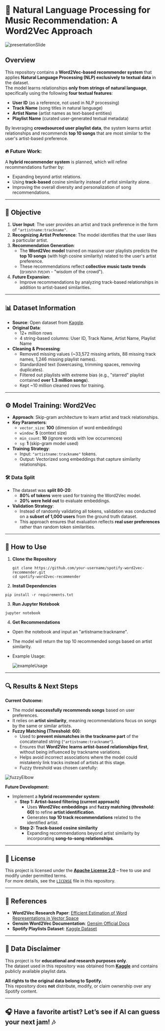 # 🎵 Natural Language Processing for Music Recommendation: A Word2Vec Approach

![presentationSlide](presentation/presentationSlide.png)

## Overview
This repository contains a **Word2Vec-based recommender system** that applies **Natural Language Processing (NLP) exclusively to textual data** in the dataset.  
The model learns relationships **only from strings of natural language**, specifically using the following **four textual features**:
- **User ID** (as a reference, not used in NLP processing)
- **Track Name** (song titles in natural language)
- **Artist Name** (artist names as text-based entities)
- **Playlist Name** (curated user-generated textual metadata)

By leveraging **crowdsourced user playlist data**, the system learns artist relationships and recommends **top 10 songs** that are most similar to the user's artist-based preference.


### 🔥 Future Work:
A **hybrid recommender system** is planned, which will refine recommendations further by:
- Expanding beyond artist relations.
- Using **track-based** cosine similarity instead of artist similarity alone.
- Improving the overall diversity and personalization of song recommendations.

---

## 📌 Objective
1. **User Input**: The user provides an artist and track preference in the form of `"artistname:trackname"`.
2. **Recognizing Artist Preference**: The model identifies that the user likes a particular artist.
3. **Recommendation Generation**:  
   - The **Word2Vec model** trained on massive user playlists predicts the **top 10 songs** (with high cosine similarity) related to the user's artist preference.
   - These recommendations reflect **collective music taste trends** (חוכמת ההמונים - "wisdom of the crowd").
4. **Future Expansion**:  
   - Improve recommendations by analyzing track-based relationships in addition to artist-based similarities.

---

## 📊 Dataset Information
- **Source**: Open dataset from [Kaggle](https://www.kaggle.com/datasets/andrewmvd/spotify-playlists/data?select=spotify_dataset.csv).  
- **Original Data**:  
  - 12+ million rows  
  - 4 string-based columns: User ID, Track Name, Artist Name, Playlist Name  
- **Cleaning & Processing**:  
  - Removed missing values (~33,572 missing artists, 88 missing track names, 1,246 missing playlist names).  
  - Standardized text (lowercasing, trimming spaces, removing duplicates).  
  - Filtered out playlists with extreme bias (e.g., "starred" playlist contained **over 1.3 million songs**).  
  - Kept ~10 million cleaned rows for training.  

---

## ⚙️ Model Training: Word2Vec
- **Approach**: Skip-gram architecture to learn artist and track relationships.  
- **Key Parameters**:  
  - `vector_size`: **100** (dimension of word embeddings)  
  - `window`: **5** (context size)  
  - `min_count`: **10** (ignore words with low occurrences)  
  - `sg`: **1** (skip-gram model used)  
- **Training Strategy**:  
  - Input: `"artistname:trackname"` tokens.  
  - Output: Vectorized song embeddings that capture similarity relationships.

### 🛠 Data Split  
- The dataset was **split 80-20**:
  - **80% of tokens** were used for training the Word2Vec model.  
  - **20% were held out** to evaluate embeddings.  
- **Validation Strategy**:
  - Instead of randomly validating all tokens, validation was conducted on a **subset of 1,000 users** from the ground truth dataset.  
  - This approach ensures that evaluation reflects **real user preferences** rather than random token similarities.  

---

## 🎯 How to Use
1. **Clone the Repository**  
   ```
   git clone https://github.com/your-username/spotify-word2vec-recommender.git
   cd spotify-word2vec-recommender
   ```

2. **Install Dependencies**
```
pip install -r requirements.txt
```

3. **Run Jupyter Notebook**
```
jupyter notebook
```

4. **Get Recommendations**
- Open the notebook and input an "artistname:trackname".
- The model will return the top 10 recommended songs based on artist similarity.
- Example Usage:

  ![exampleUsage](presentation/exampleUsage.png)

---

## 🔍 Results & Next Steps

**Current Outcome:**  
- The model **successfully recommends songs** based on user preferences.  
- It relies on **artist similarity**, meaning recommendations focus on songs by the same or similar artists.
- **Fuzzy Matching (Threshold: 60)**:  
  - Used to **prevent mismatches in the trackname part** of the concatenated string (`"artistname:trackname"`).  
  - Ensures that **Word2Vec learns artist-based relationships first**, without being influenced by trackname variations.  
  - Helps avoid incorrect associations where the model could mistakenly link tracks instead of artists at this stage.
  - Fuzzy threshold was chosen carefully:
    
 ![fuzzyElbow](presentation/fuzzyElbow.png)
    

**Future Development:**  
- Implement a **hybrid recommender system**:
  - **Step 1: Artist-based filtering (current approach)**  
    - Uses **Word2Vec embeddings** and **fuzzy matching (threshold: 60)** to refine **artist identification**.  
    - Generates **top 10 track recommendations** related to the identified artist.  
  - **Step 2: Track-based cosine similarity**
    - Expanding recommendations beyond artist similarity by incorporating **song-to-song relationships**.
   
---

## 📜 License
This project is licensed under the **[Apache License 2.0](https://www.apache.org/licenses/LICENSE-2.0)** – free to use and modify under permitted terms.  
For more details, see the [`LICENSE`](LICENSE) file in this repository.

---

## 🔗 References
- **Word2Vec Research Paper**: [Efficient Estimation of Word Representations in Vector Space](https://arxiv.org/abs/1301.3781)  
- **Gensim Word2Vec Documentation**: [Gensim Official Docs](https://radimrehurek.com/gensim/models/word2vec.html)  
- **Spotify Playlists Dataset**: [Kaggle Dataset](https://www.kaggle.com/datasets/andrewmvd/spotify-playlists/data?select=spotify_dataset.csv)  

---

## 📢 Data Disclaimer
This project is for **educational and research purposes only**.  
The dataset used in this repository was obtained from **[Kaggle](https://www.kaggle.com/datasets/andrewmvd/spotify-playlists/data?select=spotify_dataset.csv)** and contains publicly available playlist data.  

**All rights to the original data belong to Spotify.**  
This repository does **not** distribute, modify, or claim ownership over any Spotify content.

---

## 🎧 **Have a favorite artist? Let’s see if AI can guess your next jam!** 🎶  

